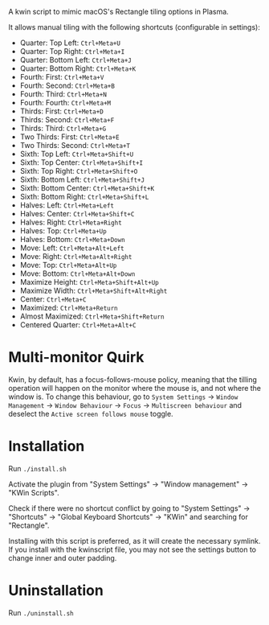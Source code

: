 A kwin script to mimic macOS's Rectangle tiling options in Plasma.

It allows manual tiling with the following shortcuts (configurable in settings):

- Quarter: Top Left: `Ctrl+Meta+U`
- Quarter: Top Right: `Ctrl+Meta+I`
- Quarter: Bottom Left: `Ctrl+Meta+J`
- Quarter: Bottom Right: `Ctrl+Meta+K`
- Fourth: First: `Ctrl+Meta+V`
- Fourth: Second: `Ctrl+Meta+B`
- Fourth: Third: `Ctrl+Meta+N`
- Fourth: Fourth: `Ctrl+Meta+M`
- Thirds: First: `Ctrl+Meta+D`
- Thirds: Second: `Ctrl+Meta+F`
- Thirds: Third: `Ctrl+Meta+G`
- Two Thirds: First: `Ctrl+Meta+E`
- Two Thirds: Second: `Ctrl+Meta+T`
- Sixth: Top Left: `Ctrl+Meta+Shift+U`
- Sixth: Top Center: `Ctrl+Meta+Shift+I`
- Sixth: Top Right: `Ctrl+Meta+Shift+O`
- Sixth: Bottom Left: `Ctrl+Meta+Shift+J`
- Sixth: Bottom Center: `Ctrl+Meta+Shift+K`
- Sixth: Bottom Right: `Ctrl+Meta+Shift+L`
- Halves: Left: `Ctrl+Meta+Left`
- Halves: Center: `Ctrl+Meta+Shift+C`
- Halves: Right: `Ctrl+Meta+Right`
- Halves: Top: `Ctrl+Meta+Up`
- Halves: Bottom: `Ctrl+Meta+Down`
- Move: Left: `Ctrl+Meta+Alt+Left`
- Move: Right: `Ctrl+Meta+Alt+Right`
- Move: Top: `Ctrl+Meta+Alt+Up`
- Move: Bottom: `Ctrl+Meta+Alt+Down`
- Maximize Height: `Ctrl+Meta+Shift+Alt+Up`
- Maximize Width: `Ctrl+Meta+Shift+Alt+Right`
- Center: `Ctrl+Meta+C`
- Maximized: `Ctrl+Meta+Return`
- Almost Maximized: `Ctrl+Meta+Shift+Return`
- Centered Quarter: `Ctrl+Meta+Alt+C`

# Multi-monitor Quirk

Kwin, by default, has a focus-follows-mouse policy, meaning that the tilling operation will
happen on the monitor where the mouse is, and not where the window is. To change this behaviour,
go to
`System Settings` -> `Window Management` -> `Window Behaviour` -> `Focus` -> `Multiscreen behaviour`
and deselect the `Active screen follows mouse` toggle.

# Installation

Run `./install.sh`

Activate the plugin from "System Settings" -> "Window management" -> "KWin Scripts".

Check if there were no shortcut conflict by going to "System Settings" ->
"Shortcuts" -> "Global Keyboard Shortcuts" -> "KWin" and searching for
"Rectangle".

Installing with this script is preferred, as it will create the necessary
symlink. If you install with the kwinscript file, you may not see the settings
button to change inner and outer padding.

# Uninstallation

Run `./uninstall.sh`
